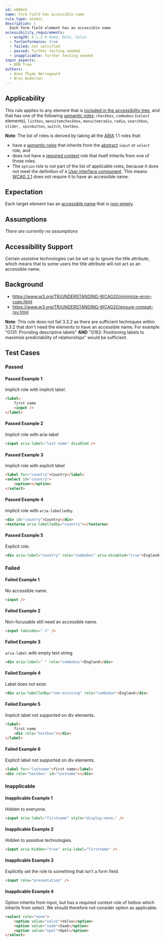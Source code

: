 ```yaml
---
id: e086e5
name: Form field has accessible name
rule_type: atomic
description: |
  Each form field element has an accessible name
accessibility_requirements:
  - wcag20: 4.1.2 # Name, Role, Value
  - forConformance: true
  - failed: not satisfied
  - passed: further testing needed
  - inapplicable: further testing needed
input_aspects:
  - DOM Tree
authors:
  - Anne Thyme Nørregaard
  - Bryn Anderson
---
```



## Applicability

This rule applies to any element that is [included in the accessibility tree](#included-in-the-accessibility-tree), and that has one of the following [semantic roles](#semantic-role): `checkbox`, `combobox` (`select` elements), `listbox`, `menuitemcheckbox`, `menuitemradio`, `radio`, `searchbox`, `slider, spinbutton`, `switch`, `textbox`.

**Note**: The list of roles is derived by taking all the [ARIA](https://www.w3.org/TR/wai-aria-1.1/) 1.1 roles that:

- have a [semantic roles](#semantic-role) that inherits from the [abstract](https://www.w3.org/TR/wai-aria/#abstract_roles) `input` or `select` role, and
- does not have a [required context](https://www.w3.org/TR/wai-aria/#scope) role that itself inherits from one of those roles.
- The `option` role is not part of the list of applicable roles, because it does not meet the definition of a [User interface component](https://www.w3.org/TR/WCAG21/#dfn-user-interface-components). This means [WCAG 2.1](https://www.w3.org/TR/WCAG21/) does not require it to have an accessible name.

## Expectation

Each target element has an [accessible name](#accessible-name) that is [non-empty](#non-empty).

## Assumptions

_There are currently no assumptions_

## Accessibility Support

Certain assistive technologies can be set up to ignore the title attribute, which means that to some users the title attribute will not act as an accessible name.

## Background

- https://www.w3.org/TR/UNDERSTANDING-WCAG20/minimize-error-cues.html
- https://www.w3.org/TR/UNDERSTANDING-WCAG20/ensure-compat-rsv.html

**Note**: This rule does not fail 3.3.2 as there are sufficient techniques within 3.3.2 that don't need the elements to have an accessible name. For example "G131: Providing descriptive labels" **AND** "G162: Positioning labels to maximize predictability of relationships" would be sufficient.

## Test Cases

### Passed

#### Passed Example 1

Implicit role with implicit label.

```html
<label>
	first name
	<input />
</label>
```

#### Passed Example 2

Implicit role with aria-label

```html
<input aria-label="last name" disabled />
```

#### Passed Example 3

Implicit role with explicit label

```html
<label for="country">Country</label>
<select id="country">
	<option></option>
</select>
```

#### Passed Example 4

Implicit role with `aria-labelledby`.

```html
<div id="country">Country</div>
<textarea aria-labelledby="country"></textarea>
```

#### Passed Example 5

Explicit role.

```html
<div aria-label="country" role="combobox" aria-disabled="true">England</div>
```

### Failed

#### Failed Example 1

No accessible name.

```html
<input />
```

#### Failed Example 2

Non-focusable still need an accessible name.

```html
<input tabindex="-1" />
```

#### Failed Example 3

`aria-label` with empty text string

```html
<div aria-label=" " role="combobox">England</div>
```

#### Failed Example 4

Label does not exist.

```html
<div aria-labelledby="non-existing" role="combobox">England</div>
```

#### Failed Example 5

Implicit label not supported on div elements.

```html
<label>
	first name
	<div role="textbox"></div>
</label>
```

#### Failed Example 6

Explicit label not supported on div elements.

```html
<label for="lastname">first name</label>
<div role="textbox" id="lastname"></div>
```

### Inapplicable

#### Inapplicable Example 1

Hidden to everyone.

```html
<input aria-label="firstname" style="display:none;" />
```

#### Inapplicable Example 2

Hidden to assistive technologies.

```html
<input aria-hidden="true" aria-label="firstname" />
```

#### Inapplicable Example 3

Explicitly set the role to something that isn't a form field.

```html
<input role="presentation" />
```

#### Inapplicable Example 4

Option inherits from input, but has a required context role of listbox which inherits from select. We should therefore not consider option as applicable.

```html
<select role="none">
	<option value="volvo">Volvo</option>
	<option value="saab">Saab</option>
	<option value="opel">Opel</option>
</select>
```
